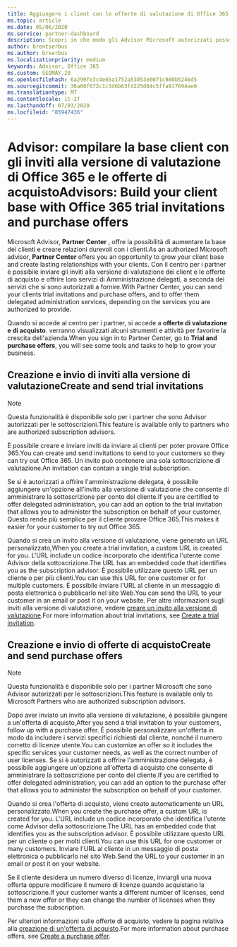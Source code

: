 ```yaml
---
title: Aggiungere i client con le offerte di valutazione di Office 365
ms.topic: article
ms.date: 05/06/2020
ms.service: partner-dashboard
description: Scopri in che modo gli Advisor Microsoft autorizzati possono ampliare le sottoscrizioni di Office 365. Crea e invia inviti alla versione di valutazione di Office 365 e offerte di acquisto ai client.
author: brentserbus
ms.author: brserbus
ms.localizationpriority: medium
keywords: Advisor, Office 365
ms.custom: SEOMAY.20
ms.openlocfilehash: 6a299fe3c4e65a1752a53053e0071c980b5246d5
ms.sourcegitcommit: 36a60f672c1c3d6b63fd225d04c5ffa917694ae0
ms.translationtype: MT
ms.contentlocale: it-IT
ms.lasthandoff: 07/03/2020
ms.locfileid: "85947436"
---
```

# <a name="advisors-build-your-client-base-with-office-365-trial-invitations-and-purchase-offers"></a><span data-ttu-id="a186b-105">Advisor: compilare la base client con gli inviti alla versione di valutazione di Office 365 e le offerte di acquisto</span><span class="sxs-lookup"><span data-stu-id="a186b-105">Advisors: Build your client base with Office 365 trial invitations and purchase offers</span></span>

<span data-ttu-id="a186b-106">Microsoft Advisor, **Partner Center** , offre la possibilità di aumentare la base dei clienti e creare relazioni durevoli con i clienti.</span><span class="sxs-lookup"><span data-stu-id="a186b-106">As an authorized Microsoft advisor, **Partner Center** offers you an opportunity to grow your client base and create lasting relationships with your clients.</span></span> <span data-ttu-id="a186b-107">Con il centro per i partner è possibile inviare gli inviti alla versione di valutazione dei client e le offerte di acquisto e offrire loro servizi di Amministrazione delegati, a seconda dei servizi che si sono autorizzati a fornire.</span><span class="sxs-lookup"><span data-stu-id="a186b-107">With Partner Center, you can send your clients trial invitations and purchase offers, and to offer them delegated administration services, depending on the services you are authorized to provide.</span></span>

<span data-ttu-id="a186b-108">Quando si accede al centro per i partner, si accede a **offerte di valutazione e di acquisto**. verranno visualizzati alcuni strumenti e attività per favorire la crescita dell'azienda.</span><span class="sxs-lookup"><span data-stu-id="a186b-108">When you sign in to Partner Center, go to **Trial and purchase offers**, you will see some tools and tasks to help to grow your business.</span></span>

## <a name="create-and-send-trial-invitations"></a><span data-ttu-id="a186b-109">Creazione e invio di inviti alla versione di valutazione</span><span class="sxs-lookup"><span data-stu-id="a186b-109">Create and send trial invitations</span></span>

> [!NOTE]
> <span data-ttu-id="a186b-110">Questa funzionalità è disponibile solo per i partner che sono Advisor autorizzati per le sottoscrizioni.</span><span class="sxs-lookup"><span data-stu-id="a186b-110">This feature is available only to partners who are authorized subscription advisors.</span></span>

<span data-ttu-id="a186b-111">È possibile creare e inviare inviti da inviare ai clienti per poter provare Office 365.</span><span class="sxs-lookup"><span data-stu-id="a186b-111">You can create and send invitations to send to your customers so they can try out Office 365.</span></span> <span data-ttu-id="a186b-112">Un invito può contenere una sola sottoscrizione di valutazione.</span><span class="sxs-lookup"><span data-stu-id="a186b-112">An invitation can contain a single trial subscription.</span></span>

<span data-ttu-id="a186b-113">Se si è autorizzati a offrire l'amministrazione delegata, è possibile aggiungere un'opzione all'invito alla versione di valutazione che consente di amministrare la sottoscrizione per conto del cliente.</span><span class="sxs-lookup"><span data-stu-id="a186b-113">If you are certified to offer delegated administration, you can add an option to the trial invitation that allows you to administer the subscription on behalf of your customer.</span></span> <span data-ttu-id="a186b-114">Questo rende più semplice per il cliente provare Office 365.</span><span class="sxs-lookup"><span data-stu-id="a186b-114">This makes it easier for your customer to try out Office 365.</span></span>

<span data-ttu-id="a186b-115">Quando si crea un invito alla versione di valutazione, viene generato un URL personalizzato,</span><span class="sxs-lookup"><span data-stu-id="a186b-115">When you create a trial invitation, a custom URL is created for you.</span></span> <span data-ttu-id="a186b-116">L'URL include un codice incorporato che identifica l'utente come Advisor della sottoscrizione.</span><span class="sxs-lookup"><span data-stu-id="a186b-116">The URL has an embedded code that identifies you as the subscription advisor.</span></span> <span data-ttu-id="a186b-117">È possibile utilizzare questo URL per un cliente o per più clienti.</span><span class="sxs-lookup"><span data-stu-id="a186b-117">You can use this URL for one customer or for multiple customers.</span></span> <span data-ttu-id="a186b-118">È possibile inviare l'URL al cliente in un messaggio di posta elettronica o pubblicarlo nel sito Web.</span><span class="sxs-lookup"><span data-stu-id="a186b-118">You can send the URL to your customer in an email or post it on your website.</span></span>
<span data-ttu-id="a186b-119">Per altre informazioni sugli inviti alla versione di valutazione, vedere [creare un invito alla versione di valutazione](advisors-create-a-trial-invitation.md).</span><span class="sxs-lookup"><span data-stu-id="a186b-119">For more information about trial invitations, see [Create a trial invitation](advisors-create-a-trial-invitation.md).</span></span>

## <a name="create-and-send-purchase-offers"></a><span data-ttu-id="a186b-120">Creazione e invio di offerte di acquisto</span><span class="sxs-lookup"><span data-stu-id="a186b-120">Create and send purchase offers</span></span>

> [!NOTE]
> <span data-ttu-id="a186b-121">Questa funzionalità è disponibile solo per i partner Microsoft che sono Advisor autorizzati per le sottoscrizioni.</span><span class="sxs-lookup"><span data-stu-id="a186b-121">This feature is available only to Microsoft Partners who are authorized subscription advisors.</span></span>

<span data-ttu-id="a186b-122">Dopo aver inviato un invito alla versione di valutazione, è possibile giungere a un'offerta di acquisto,</span><span class="sxs-lookup"><span data-stu-id="a186b-122">After you send a trial invitation to your customers, follow up with a purchase offer.</span></span> <span data-ttu-id="a186b-123">È possibile personalizzare un'offerta in modo da includere i servizi specifici richiesti dal cliente, nonché il numero corretto di licenze utente.</span><span class="sxs-lookup"><span data-stu-id="a186b-123">You can customize an offer so it includes the specific services your customer needs, as well as the correct number of user licenses.</span></span> <span data-ttu-id="a186b-124">Se si è autorizzati a offrire l'amministrazione delegata, è possibile aggiungere un'opzione all'offerta di acquisto che consente di amministrare la sottoscrizione per conto del cliente.</span><span class="sxs-lookup"><span data-stu-id="a186b-124">If you are certified to offer delegated administration, you can add an option to the purchase offer that allows you to administer the subscription on behalf of your customer.</span></span>

<span data-ttu-id="a186b-125">Quando si crea l'offerta di acquisto, viene creato automaticamente un URL personalizzato.</span><span class="sxs-lookup"><span data-stu-id="a186b-125">When you create the purchase offer, a custom URL is created for you.</span></span> <span data-ttu-id="a186b-126">L'URL include un codice incorporato che identifica l'utente come Advisor della sottoscrizione.</span><span class="sxs-lookup"><span data-stu-id="a186b-126">The URL has an embedded code that identifies you as the subscription advisor.</span></span> <span data-ttu-id="a186b-127">È possibile utilizzare questo URL per un cliente o per molti clienti.</span><span class="sxs-lookup"><span data-stu-id="a186b-127">You can use this URL for one customer or many customers.</span></span> <span data-ttu-id="a186b-128">Inviare l'URL al cliente in un messaggio di posta elettronica o pubblicarlo nel sito Web.</span><span class="sxs-lookup"><span data-stu-id="a186b-128">Send the URL to your customer in an email or post it on your website.</span></span>

<span data-ttu-id="a186b-129">Se il cliente desidera un numero diverso di licenze, inviargli una nuova offerta oppure modificare il numero di licenze quando acquistano la sottoscrizione.</span><span class="sxs-lookup"><span data-stu-id="a186b-129">If your customer wants a different number of licenses, send them a new offer or they can change the number of licenses when they purchase the subscription.</span></span>

<span data-ttu-id="a186b-130">Per ulteriori informazioni sulle offerte di acquisto, vedere la pagina relativa alla [creazione di un'offerta di acquisto](advisor-create-a-purchase-offer.md).</span><span class="sxs-lookup"><span data-stu-id="a186b-130">For more information about purchase offers, see [Create a purchase offer](advisor-create-a-purchase-offer.md).</span></span>
